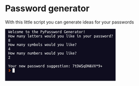 # Password generator

With this little script you can generate ideas for your passwords

![GitHub Logo](/screenshots/password_generator.png)

